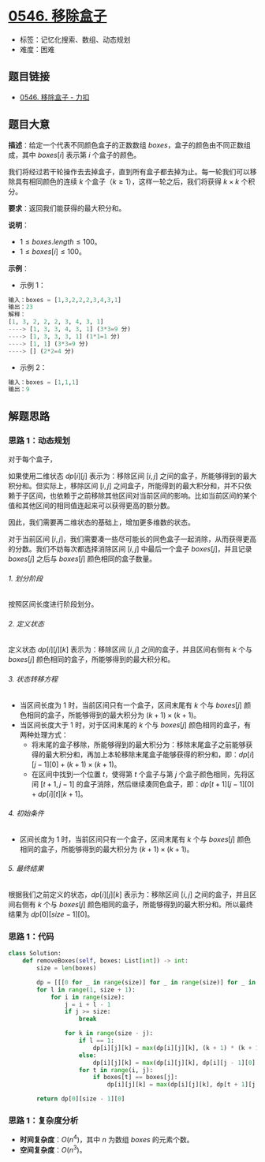# [0546. 移除盒子](https://leetcode.cn/problems/remove-boxes/)

- 标签：记忆化搜索、数组、动态规划
- 难度：困难

## 题目链接

- [0546. 移除盒子 - 力扣](https://leetcode.cn/problems/remove-boxes/)

## 题目大意

**描述**：给定一个代表不同颜色盒子的正数数组 $boxes$，盒子的颜色由不同正数组成，其中 $boxes[i]$ 表示第 $i$ 个盒子的颜色。

我们将经过若干轮操作去去掉盒子，直到所有盒子都去掉为止。每一轮我们可以移除具有相同颜色的连续 $k$ 个盒子（$k \ge 1$），这样一轮之后，我们将获得 $k \times k$ 个积分。

**要求**：返回我们能获得的最大积分和。

**说明**：

- $1 \le boxes.length \le 100$。
- $1 \le boxes[i] \le 100$。

**示例**：

- 示例 1：

```python
输入：boxes = [1,3,2,2,2,3,4,3,1]
输出：23
解释：
[1, 3, 2, 2, 2, 3, 4, 3, 1] 
----> [1, 3, 3, 4, 3, 1] (3*3=9 分) 
----> [1, 3, 3, 3, 1] (1*1=1 分) 
----> [1, 1] (3*3=9 分) 
----> [] (2*2=4 分)
```

- 示例 2：

```python
输入：boxes = [1,1,1]
输出：9
```

## 解题思路

### 思路 1：动态规划

对于每个盒子，

如果使用二维状态 $dp[i][j]$ 表示为：移除区间 $[i, j]$ 之间的盒子，所能够得到的最大积分和。但实际上，移除区间 $[i, j]$ 之间盒子，所能得到的最大积分和，并不只依赖于子区间，也依赖于之前移除其他区间对当前区间的影响。比如当前区间的某个值和其他区间的相同值连起来可以获得更高的额分数。

因此，我们需要再二维状态的基础上，增加更多维数的状态。

对于当前区间 $[i, j]$，我们需要凑一些尽可能长的同色盒子一起消除，从而获得更高的分数。我们不妨每次都选择消除区间 $[i, j]$ 中最后一个盒子 $boxes[j]$，并且记录 $boxes[j]$ 之后与 $boxes[j]$ 颜色相同的盒子数量。

###### 1. 划分阶段

按照区间长度进行阶段划分。

###### 2. 定义状态

定义状态 $dp[i][j][k]$ 表示为：移除区间 $[i, j]$ 之间的盒子，并且区间右侧有 $k$ 个与 $boxes[j]$ 颜色相同的盒子，所能够得到的最大积分和。

###### 3. 状态转移方程

- 当区间长度为 $1$ 时，当前区间只有一个盒子，区间末尾有 $k$ 个与 $boxes[j]$ 颜色相同的盒子，所能够得到的最大积分为 $(k + 1) \times (k + 1)$。
- 当区间长度大于 $1$ 时，对于区间末尾的 $k$ 个与 $boxes[j]$ 颜色相同的盒子，有两种处理方式：
  - 将末尾的盒子移除，所能够得到的最大积分为：移除末尾盒子之前能够获得的最大积分和，再加上本轮移除末尾盒子能够获得的积分和，即：$dp[i][j - 1][0] + (k + 1) \times (k + 1)$。
  - 在区间中找到一个位置 $t$，使得第 $t$ 个盒子与第 $j$ 个盒子颜色相同，先将区间 $[t + 1, j - 1]$ 的盒子消除，然后继续凑同色盒子，即：$dp[t + 1][j - 1][0] + dp[i][t][k + 1]$。

###### 4. 初始条件

- 区间长度为 $1$ 时，当前区间只有一个盒子，区间末尾有 $k$ 个与 $boxes[j]$ 颜色相同的盒子，所能够得到的最大积分为 $(k + 1) \times (k + 1)$。

###### 5. 最终结果

根据我们之前定义的状态，$dp[i][j][k]$ 表示为：移除区间 $[i, j]$ 之间的盒子，并且区间右侧有 $k$ 个与 $boxes[j]$ 颜色相同的盒子，所能够得到的最大积分和。所以最终结果为 $dp[0][size - 1][0]$。

### 思路 1：代码

```python
class Solution:
    def removeBoxes(self, boxes: List[int]) -> int:
        size = len(boxes)

        dp = [[[0 for _ in range(size)] for _ in range(size)] for _ in range(size)]
        for l in range(1, size + 1):
            for i in range(size):
                j = i + l - 1
                if j >= size:
                    break

                for k in range(size - j):
                    if l == 1:
                        dp[i][j][k] = max(dp[i][j][k], (k + 1) * (k + 1))
                    else:
                        dp[i][j][k] = max(dp[i][j][k], dp[i][j - 1][0] + (k + 1) * (k + 1))
                    for t in range(i, j):
                        if boxes[t] == boxes[j]:
                            dp[i][j][k] = max(dp[i][j][k], dp[t + 1][j - 1][0] + dp[i][t][k + 1])

        return dp[0][size - 1][0]
```

### 思路 1：复杂度分析

- **时间复杂度**：$O(n^4)$，其中 $n$ 为数组 $boxes$ 的元素个数。
- **空间复杂度**：$O(n^3)$。

